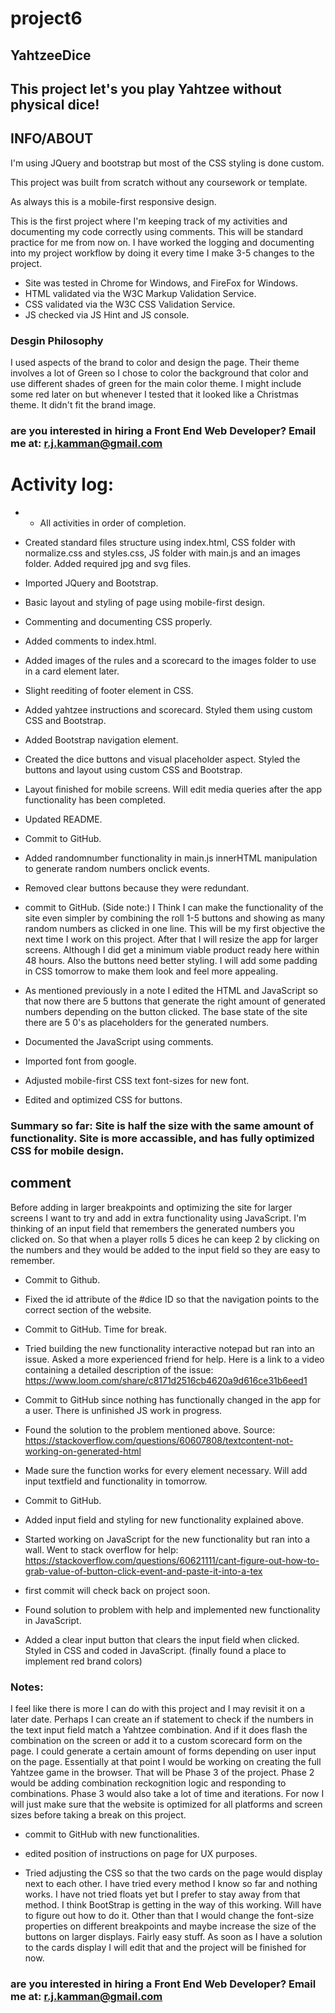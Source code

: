 # project6
## YahtzeeDice

## This project let's you play Yahtzee without physical dice!


## INFO/ABOUT

I'm using JQuery and bootstrap but most of the CSS styling is done custom.

This project was built from scratch without any coursework or template. 

As always this is a mobile-first responsive design. 

This is the first project where I'm keeping track of my activities and documenting my code correctly using comments. This will be standard practice for me from now on. I have worked the logging and documenting into my project workflow by doing it every time I make 3-5 changes to the project. 

- Site was tested in Chrome for Windows, and FireFox for Windows. 
- HTML validated via the W3C Markup Validation Service.
- CSS validated via the W3C CSS Validation Service.
- JS checked via JS Hint and JS console.

### Desgin Philosophy

I used aspects of the brand to color and design the page. Their theme involves a lot of Green so I chose to color the background that color and use different shades of green for the main color theme. I might include some red later on but whenever I tested that it looked like a Christmas theme. It didn't fit the brand image. 



### are you interested in hiring a Front End Web Developer? Email me at: r.j.kamman@gmail.com




# Activity log: 

* * All activities in order of completion. 


- Created standard files structure using index.html, CSS folder with normalize.css and styles.css, JS folder with main.js and an images folder. 
Added required jpg and svg files. 

- Imported JQuery and Bootstrap. 

- Basic layout and styling of page using mobile-first design. 

- Commenting and documenting CSS properly. 

- Added comments to index.html. 

- Added images of the rules and a scorecard to the images folder to use in a card element later. 

- Slight reediting of footer element in CSS. 

- Added yahtzee instructions and scorecard. Styled them using custom CSS and Bootstrap. 

- Added Bootstrap navigation element.

- Created the dice buttons and visual placeholder aspect. Styled the buttons and layout using custom CSS and Bootstrap. 

- Layout finished for mobile screens. Will edit media queries after the app functionality has been completed. 

- Updated README. 

- Commit to GitHub. 

- Added randomnumber functionality in main.js innerHTML manipulation to generate random numbers onclick events. 

- Removed clear buttons because they were redundant.

- commit to GitHub.
(Side note:) I Think I can make the functionality of the site even simpler by combining the roll 1-5 buttons and showing as many random numbers as clicked in one line. This will be my first objective the next time I work on this project. After that I will resize the app for larger screens. Although I did get a minimum viable product ready here within 48 hours. Also the buttons need better styling. I will add some padding in CSS tomorrow to make them look and feel more appealing. 

- As mentioned previously in a note I edited the HTML and JavaScript so that now there are 5 buttons that generate the right amount of generated numbers depending on the button clicked. The base state of the site there are 5 0's as placeholders for the generated numbers. 

- Documented the JavaScript using comments.

- Imported font from google.

- Adjusted mobile-first CSS text font-sizes for new font. 

- Edited and optimized CSS for buttons. 

### Summary so far: Site is half the size with the same amount of functionality. Site is more accassible, and has fully optimized CSS for mobile design. 

## comment

Before adding in larger breakpoints and optimizing the site for larger screens I want to try and add in extra functionality using JavaScript. I'm thinking of an input field that remembers the generated numbers you clicked on. So that when a player rolls 5 dices he can keep 2 by clicking on the numbers and they would be added to the input field so they are easy to remember. 

- Commit to Github. 

- Fixed the id attribute of the #dice ID so that the navigation points to the correct section of the website. 

- Commit to GitHub. Time for break. 

- Tried building the new functionality interactive notepad but ran into an issue. Asked a more experienced friend for help. Here is a link to a video containing a detailed description of the issue: https://www.loom.com/share/c8171d2516cb4620a9d616ce31b6eed1

- Commit to GitHub since nothing has functionally changed in the app for a user. There is unfinished JS work in progress. 

- Found the solution to the problem mentioned above. Source: https://stackoverflow.com/questions/60607808/textcontent-not-working-on-generated-html

- Made sure the function works for every element necessary. Will add input textfield and functionality in tomorrow. 

- Commit to GitHub.

- Added input field and styling for new functionality explained above. 

- Started working on JavaScript for the new functionality but ran into a wall. Went to stack overflow for help: https://stackoverflow.com/questions/60621111/cant-figure-out-how-to-grab-value-of-button-click-event-and-paste-it-into-a-tex

- first commit will check back on project soon.

- Found solution to problem with help and implemented new functionality in JavaScript. 

- Added a clear input button that clears the input field when clicked. Styled in CSS and coded in JavaScript. (finally found a place to implement red brand colors)

### Notes:
 I feel like there is more I can do with this project and I may revisit it on a later date. Perhaps I can create an if statement to check if the numbers in the text input field match a Yahtzee combination. And if it does flash the combination on the screen or add it to a custom scorecard form on the page. I could generate a certain amount of forms depending on user input on the page. Essentially at that point I would be working on creating the full Yahtzee game in the browser. That will be Phase 3 of the project. Phase 2 would be adding combination reckognition logic and responding to combinations. Phase 3 would also take a lot of time and iterations. For now I will just make sure that the website is optimized for all platforms and screen sizes before taking a break on this project. 

- commit to GitHub with new functionalities. 

- edited position of instructions on page for UX purposes. 

- Tried adjusting the CSS so that the two cards on the page would display next to each other. I have tried every method I know so far and nothing works. I have not tried floats yet but I prefer to stay away from that method. I think BootStrap is getting in the way of this working. Will have to figure out how to do it. Other than that I would change the font-size properties on different breakpoints and maybe increase the size of the buttons on larger displays. Fairly easy stuff. As soon as I have a solution to the cards display I will edit that and the project will be finished for now. 

### are you interested in hiring a Front End Web Developer? Email me at: r.j.kamman@gmail.com